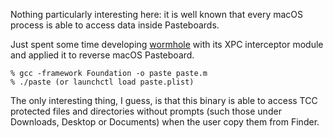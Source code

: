 Nothing particularly interesting here: it is well known that every macOS process is able to access data inside Pasteboards.

Just spent some time developing [wormhole](https://github.com/p1tsi/wormhole) with its XPC interceptor module 
and applied it to reverse macOS Pasteboard.

```
% gcc -framework Foundation -o paste paste.m
% ./paste (or launchctl load paste.plist)
```

The only interesting thing, I guess, is that this binary is able to access TCC protected 
files and directories without prompts (such those under Downloads, Desktop or Documents) 
when the user copy them from Finder.
